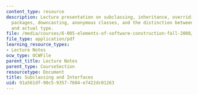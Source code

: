 ```yaml
---
content_type: resource
description: Lecture presentation on subclassing, inheritance, overriding, interfaces,
  packages, downcasting, anonymous classes, and the distinction between declared type
  and actual type.
file: /media/courses/6-005-elements-of-software-construction-fall-2008/91a561df90c593577604e7422dc01263_MIT6_005f08_lec03.pdf
file_type: application/pdf
learning_resource_types:
- Lecture Notes
ocw_type: OCWFile
parent_title: Lecture Notes
parent_type: CourseSection
resourcetype: Document
title: Subclassing and Interfaces
uid: 91a561df-90c5-9357-7604-e7422dc01263
---
```

